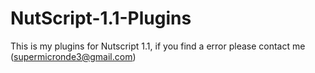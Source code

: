 # NutScript-1.1-Plugins


This is my plugins for Nutscript 1.1, if you find a error please contact me (supermicronde3@gmail.com)
